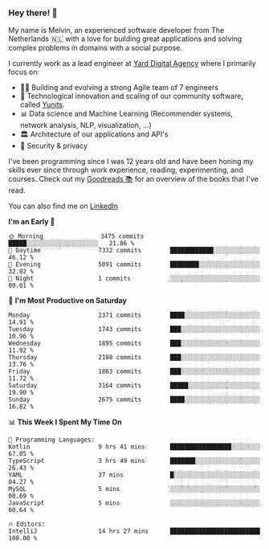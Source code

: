 ### Hey there! 👋

My name is Melvin, an experienced software developer from The Netherlands 🇳🇱 with a love for building great applications and solving complex problems in domains with a social purpose. 

I currently work as a lead engineer at [Yard Digital Agency](https://github.com/yardinternet) where I primarily focus on:

* 👏🏼 Building and evolving a strong Agile team of 7 engineers
* 🚀 Technological innovation and scaling of our community software, called [Yunits](https://www.yunits.com/).
* 📊 Data science and Machine Learning (Recommender systems, network analysis, NLP, visualization, ...)
* 🏛 Architecture of our applications and API's
* 🔐 Security & privacy

I've been programming since I was 12 years old and have been honing my skills ever since through work experience, reading, experimenting, and courses.
Check out my [Goodreads 📚](https://goodreads.com/melvinkoopmans) for an overview of the books that I've read. 

You can also find me on [LinkedIn](https://www.linkedin.com/in/melvinkoopmans)

<!--START_SECTION:waka-->
**I'm an Early 🐤** 

```text
🌞 Morning                3475 commits        █████░░░░░░░░░░░░░░░░░░░░   21.86 % 
🌆 Daytime                7332 commits        ████████████░░░░░░░░░░░░░   46.12 % 
🌃 Evening                5091 commits        ████████░░░░░░░░░░░░░░░░░   32.02 % 
🌙 Night                  1 commits           ░░░░░░░░░░░░░░░░░░░░░░░░░   00.01 % 
```
📅 **I'm Most Productive on Saturday** 

```text
Monday                   2371 commits        ████░░░░░░░░░░░░░░░░░░░░░   14.91 % 
Tuesday                  1743 commits        ███░░░░░░░░░░░░░░░░░░░░░░   10.96 % 
Wednesday                1895 commits        ███░░░░░░░░░░░░░░░░░░░░░░   11.92 % 
Thursday                 2188 commits        ███░░░░░░░░░░░░░░░░░░░░░░   13.76 % 
Friday                   1863 commits        ███░░░░░░░░░░░░░░░░░░░░░░   11.72 % 
Saturday                 3164 commits        █████░░░░░░░░░░░░░░░░░░░░   19.90 % 
Sunday                   2675 commits        ████░░░░░░░░░░░░░░░░░░░░░   16.82 % 
```


📊 **This Week I Spent My Time On** 

```text
💬 Programming Languages: 
Kotlin                   9 hrs 41 mins       █████████████████░░░░░░░░   67.05 % 
TypeScript               3 hrs 49 mins       ███████░░░░░░░░░░░░░░░░░░   26.43 % 
YAML                     37 mins             █░░░░░░░░░░░░░░░░░░░░░░░░   04.27 % 
MySQL                    5 mins              ░░░░░░░░░░░░░░░░░░░░░░░░░   00.69 % 
JavaScript               5 mins              ░░░░░░░░░░░░░░░░░░░░░░░░░   00.64 % 

🔥 Editors: 
IntelliJ                 14 hrs 27 mins      █████████████████████████   100.00 % 
```


<!--END_SECTION:waka-->
